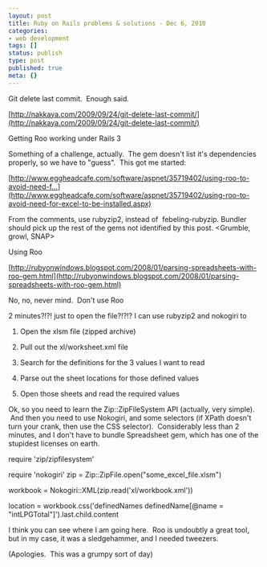 ```yaml
---
layout: post
title: Ruby on Rails problems & solutions - Dec 6, 2010
categories: 
- web development
tags: []
status: publish
type: post
published: true
meta: {}
---
```


Git delete last commit.  Enough said.



[http://nakkaya.com/2009/09/24/git-delete-last-commit/](http://nakkaya.com/2009/09/24/git-delete-last-commit/) 


Getting Roo working under Rails 3



Something of a challenge, actually.  The gem doesn't list it's dependencies properly, so we have to "guess".  This got me started:



[http://www.eggheadcafe.com/software/aspnet/35719402/using-roo-to-avoid-need-f...](http://www.eggheadcafe.com/software/aspnet/35719402/using-roo-to-avoid-need-for-excel-to-be-installed.aspx)



From the comments, use rubyzip2, instead of 
febeling-rubyzip. Bundler should pick up the rest of the gems not identified by this post. <Grumble, growl, SNAP>



Using Roo



[http://rubyonwindows.blogspot.com/2008/01/parsing-spreadsheets-with-roo-gem.html](http://rubyonwindows.blogspot.com/2008/01/parsing-spreadsheets-with-roo-gem.html)



No, no, never mind.  Don't use Roo



2 minutes?!?! just to open the file?!?!? I can use rubyzip2 and nokogiri to



1. Open the xlsm file (zipped archive)

2. Pull out the xl/worksheet.xml file

3. Search for the definitions for the 3 values I want to read

4. Parse out the sheet locations for those defined values

5. Open those sheets and read the required values



Ok, so you need to learn the Zip::ZipFileSystem API (actually, very simple).  And then you need to use Nokogiri, and some selectors (if XPath doesn't turn your crank, then use the CSS selector).  Considerably less than 2 minutes, and I don't have to bundle Spreadsheet gem, which has one of the stupidest licenses on earth.



require 'zip/zipfilesystem'

require 'nokogiri' zip = Zip::ZipFile.open("some_excel_file.xlsm")

workbook = Nokogiri::XML(zip.read('xl/workbook.xml'))

location = workbook.css('definedNames definedName[@name = "intLPGTotal"]').last.child.content



I think you can see where I am going here.  Roo is undoubtly a great tool, but in my case, it was a sledgehammer, and I needed tweezers.





(Apologies.  This was a grumpy sort of day)
